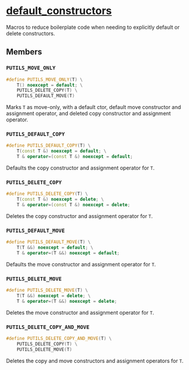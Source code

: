 # [default_constructors](default_constructors.hpp)

Macros to reduce boilerplate code when needing to explicitly default or delete constructors.

## Members

### `PUTILS_MOVE_ONLY`

```cpp
#define PUTILS_MOVE_ONLY(T) \
	T() noexcept = default; \
	PUTILS_DELETE_COPY(T) \
	PUTILS_DEFAULT_MOVE(T)
```

Marks `T` as move-only, with a default ctor, default move constructor and assignment operator, and deleted copy constructor and assignment operator.

### `PUTILS_DEFAULT_COPY`

```cpp
#define PUTILS_DEFAULT_COPY(T) \
	T(const T &) noexcept = default; \
	T & operator=(const T &) noexcept = default;
```

Defaults the copy constructor and assignment operator for `T`.

### `PUTILS_DELETE_COPY`

```cpp
#define PUTILS_DELETE_COPY(T) \
	T(const T &) noexcept = delete; \
	T & operator=(const T &) noexcept = delete;
```

Deletes the copy constructor and assignment operator for `T`.

### `PUTILS_DEFAULT_MOVE`

```cpp
#define PUTILS_DEFAULT_MOVE(T) \
	T(T &&) noexcept = default; \
	T & operator=(T &&) noexcept = default;
```

Defaults the move constructor and assignment operator for `T`.

### `PUTILS_DELETE_MOVE`

```cpp
#define PUTILS_DELETE_MOVE(T) \
	T(T &&) noexcept = delete; \
	T & operator=(T &&) noexcept = delete;
```

Deletes the move constructor and assignment operator for `T`.

### `PUTILS_DELETE_COPY_AND_MOVE`

```cpp
#define PUTILS_DELETE_COPY_AND_MOVE(T) \
	PUTILS_DELETE_COPY(T) \
	PUTILS_DELETE_MOVE(T)
```

Deletes the copy and move constructors and assignment operators for `T`.